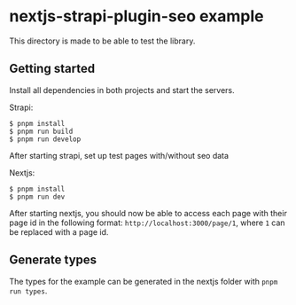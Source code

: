 # nextjs-strapi-plugin-seo example

This directory is made to be able to test the library.

## Getting started

Install all dependencies in both projects and start the servers.

Strapi:

```
$ pnpm install
$ pnpm run build
$ pnpm run develop
```

After starting strapi, set up test pages with/without seo data

Nextjs:

```
$ pnpm install
$ pnpm run dev
```

After starting nextjs, you should now be able to access each page with their page id in the following format: `http://localhost:3000/page/1`, where `1` can be replaced with a page id.

## Generate types

The types for the example can be generated in the nextjs folder with `pnpm run types`.
